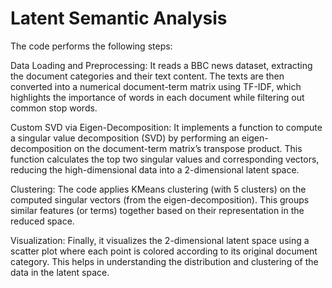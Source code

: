 # Latent Semantic Analysis

The code performs the following steps:

Data Loading and Preprocessing:
It reads a BBC news dataset, extracting the document categories and their text content. The texts are then converted into a numerical document-term matrix using TF-IDF, which highlights the importance of words in each document while filtering out common stop words.

Custom SVD via Eigen-Decomposition:
It implements a function to compute a singular value decomposition (SVD) by performing an eigen-decomposition on the document-term matrix’s transpose product. This function calculates the top two singular values and corresponding vectors, reducing the high-dimensional data into a 2-dimensional latent space.

Clustering:
The code applies KMeans clustering (with 5 clusters) on the computed singular vectors (from the eigen-decomposition). This groups similar features (or terms) together based on their representation in the reduced space.

Visualization:
Finally, it visualizes the 2-dimensional latent space using a scatter plot where each point is colored according to its original document category. This helps in understanding the distribution and clustering of the data in the latent space.
